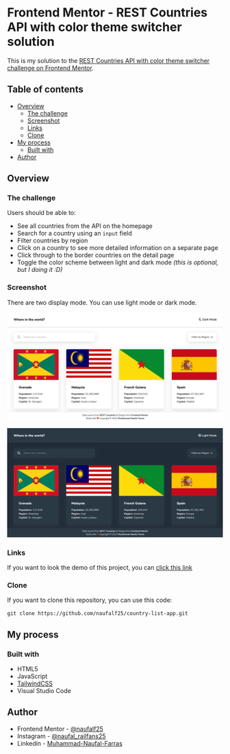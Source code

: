 # Frontend Mentor - REST Countries API with color theme switcher solution

This is my solution to the [REST Countries API with color theme switcher challenge on Frontend Mentor](https://www.frontendmentor.io/challenges/rest-countries-api-with-color-theme-switcher-5cacc469fec04111f7b848ca).

## Table of contents

- [Overview](#overview)
  - [The challenge](#the-challenge)
  - [Screenshot](#screenshot)
  - [Links](#links)
  - [Clone](#clone)
- [My process](#my-process)
  - [Built with](#built-with)
- [Author](#author)

## Overview

### The challenge

Users should be able to:

- See all countries from the API on the homepage
- Search for a country using an `input` field
- Filter countries by region
- Click on a country to see more detailed information on a separate page
- Click through to the border countries on the detail page
- Toggle the color scheme between light and dark mode *(this is optional, but I doing it :D)*

### Screenshot

There are two display mode. You can use light mode or dark mode.

![light-mode](./src/public/screenshot-light.png)

![dark-mode](./src/public/screenshot-dark.png)

### Links

If you want to look the demo of this project, you can [click this link]()

### Clone

If you want to clone this repository, you can use this code:
```git
git clone https://github.com/naufalf25/country-list-app.git
```

## My process

### Built with

- HTML5
- JavaScript
- [TailwindCSS](https://tailwindcss.com/)
- Visual Studio Code

## Author

- Frontend Mentor - [@naufalf25](https://www.frontendmentor.io/profile/naufalf25)
- Instagram - [@naufal_railfans25](https://www.instagram.com/naufal_railfans25/)
- Linkedin - [Muhammad-Naufal-Farras](https://www.linkedin.com/in/muhammad-naufal-farras-2605a2200/)